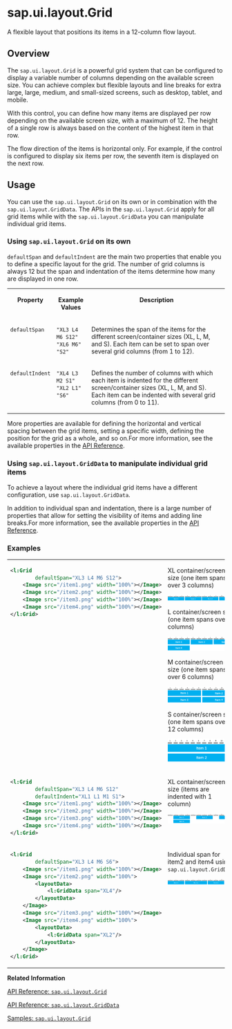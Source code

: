 <!-- loio43ae317cf39640a88bc8be979d2671df -->

# sap.ui.layout.Grid

A flexible layout that positions its items in a 12-column flow layout.



<a name="loio43ae317cf39640a88bc8be979d2671df__section_r1y_nf5_xfb"/>

## Overview

The `sap.ui.layout.Grid` is a powerful grid system that can be configured to display a variable number of columns depending on the available screen size. You can achieve complex but flexible layouts and line breaks for extra large, large, medium, and small-sized screens, such as desktop, tablet, and mobile.

With this control, you can define how many items are displayed per row depending on the available screen size, with a maximum of 12. The height of a single row is always based on the content of the highest item in that row.

The flow direction of the items is horizontal only. For example, if the control is configured to display six items per row, the seventh item is displayed on the next row.



<a name="loio43ae317cf39640a88bc8be979d2671df__section_py1_5f5_xfb"/>

## Usage

You can use the `sap.ui.layout.Grid` on its own or in combination with the `sap.ui.layout.GridData`. The APIs in the `sap.ui.layout.Grid` apply for all grid items while with the `sap.ui.layout.GridData` you can manipulate individual grid items.



### Using `sap.ui.layout.Grid` on its own

`defaultSpan` and `defaultIndent` are the main two properties that enable you to define a specific layout for the grid. The number of grid columns is always 12 but the span and indentation of the items determine how many are displayed in one row.


<table>
<tr>
<th valign="top">

Property



</th>
<th valign="top">

Example Values



</th>
<th valign="top">

Description



</th>
</tr>
<tr>
<td valign="top">

`defaultSpan`



</td>
<td valign="top">

`"XL3 L4 M6 S12"`  
 `"XL6 M6"`  
 `"S2"`



</td>
<td valign="top">

Determines the span of the items for the different screen/container sizes \(XL, L, M, and S\). Each item can be set to span over several grid columns \(from 1 to 12\).



</td>
</tr>
<tr>
<td valign="top">

`defaultIndent`



</td>
<td valign="top">

`"XL4 L3 M2 S1"`  
 `"XL2 L1"`  
 `"S6"`



</td>
<td valign="top">

Defines the number of columns with which each item is indented for the different screen/container sizes \(XL, L, M, and S\). Each item can be indented with several grid columns \(from 0 to 11\).



</td>
</tr>
</table>

More properties are available for defining the horizontal and vertical spacing between the grid items, setting a specific width, defining the position for the grid as a whole, and so on.For more information, see the available properties in the [API Reference](https://ui5.sap.com/#/api/sap.ui.layout.Grid/controlProperties).



### Using `sap.ui.layout.GridData` to manipulate individual grid items

To achieve a layout where the individual grid items have a different configuration, use `sap.ui.layout.GridData`.

In addition to individual span and indentation, there is a large number of properties that allow for setting the visibility of items and adding line breaks.For more information, see the available properties in the [API Reference](https://ui5.sap.com/#/api/sap.ui.layout.GridData/controlProperties).



### Examples


<table>
<tr>
<td valign="top">

```xml
<l:Grid
		defaultSpan="XL3 L4 M6 S12">
	<Image src="/item1.png" width="100%"></Image>
	<Image src="/item2.png" width="100%"></Image>
	<Image src="/item3.png" width="100%"></Image>
	<Image src="/item4.png" width="100%"></Image>
</l:Grid>
```



</td>
<td valign="top">

XL container/screen size \(one item spans over 3 columns\)

![](images/XL_Grid_Example1_9abe089.png)

L container/screen size \(one item spans over 4 columns\)

![](images/L_Grid_Example1_946464a.png)

M container/screen size \(one item spans over 6 columns\)

![](images/M_Grid_Example1_6f160ed.png)

S container/screen size \(one item spans over 12 columns\)

![](images/S_Grid_Example_8412d67.png)



</td>
</tr>
<tr>
<td valign="top">

```xml
<l:Grid
		defaultSpan="XL3 L4 M6 S12"
		defaultIndent="XL1 L1 M1 S1">
	<Image src="/item1.png" width="100%"></Image>
	<Image src="/item2.png" width="100%"></Image>
	<Image src="/item3.png" width="100%"></Image>
	<Image src="/item4.png" width="100%"></Image>
</l:Grid>
```



</td>
<td valign="top">

XL container/screen size \(items are indented with 1 column\)

![](images/XL_Grid_Indent_d86735c.png)



</td>
</tr>
<tr>
<td valign="top">

```xml
<l:Grid
		defaultSpan="XL3 L4 M6 S6">
	<Image src="/item1.png" width="100%"></Image>
	<Image src="/item2.png" width="100%">
		<layoutData>
			<l:GridData span="XL4"/>
		</layoutData>
	</Image>
	<Image src="/item3.png" width="100%"></Image>
	<Image src="/item4.png" width="100%">
		<layoutData>
			<l:GridData span="XL2"/>
		</layoutData>
	</Image>
</l:Grid>
```



</td>
<td valign="top">

Individual span for item2 and item4 using `sap.ui.layout.GridData`

![](images/XL_Grid_GridData_147f097.png)



</td>
</tr>
</table>

**Related Information**  


[API Reference: `sap.ui.layout.Grid`](https://ui5.sap.com/#/api/sap.ui.layout.Grid)

[API Reference: `sap.ui.layout.GridData`](https://ui5.sap.com/#/api/sap.ui.layout.GridData)

[Samples: `sap.ui.layout.Grid`](https://ui5.sap.com/#/entity/sap.ui.layout.Grid)

